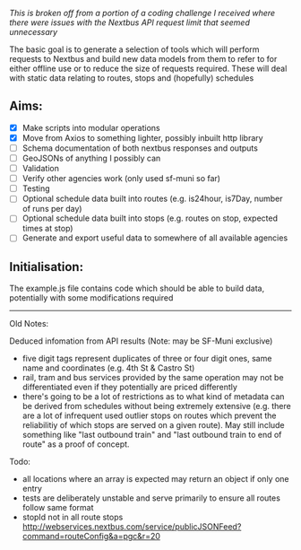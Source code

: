 _This is broken off from a portion of a coding challenge I received where there were issues with the Nextbus API request limit that seemed unnecessary_

The basic goal is to generate a selection of tools which will perform requests to Nextbus and build new data models from them to refer to for either offline use or to reduce the size of requests required.
These will deal with static data relating to routes, stops and (hopefully) schedules

Aims:
---

- [x] Make scripts into modular operations
- [x] Move from Axios to something lighter, possibly inbuilt http library
- [ ] Schema documentation of both nextbus responses and outputs
- [ ] GeoJSONs of anything I possibly can
- [ ] Validation
- [ ] Verify other agencies work (only used sf-muni so far)
- [ ] Testing
- [ ] Optional schedule data built into routes (e.g. is24hour, is7Day, number of runs per day)
- [ ] Optional schedule data built into stops (e.g. routes on stop, expected times at stop)
- [ ] Generate and export useful data to somewhere of all available agencies

Initialisation:
---
The example.js file contains code which should be able to build data, potentially with some modifications required

-----
Old Notes:

Deduced infomation from API results (Note: may be SF-Muni exclusive)

- five digit tags represent duplicates of three or four digit ones, same name and coordinates (e.g. 4th St & Castro St)
- rail, tram and bus services provided by the same operation may not be differentiated even if they potentially are priced differently
- there's going to be a lot of restrictions as to what kind of metadata can be derived from schedules without being extremely extensive (e.g. there are a lot of infrequent used outlier stops on routes which prevent the reliabilitiy of which stops are served on a given route). May still include something like "last outbound train" and "last outbound train to end of route" as a proof of concept.


Todo:

- all locations where an array is expected may return an object if only one entry
- tests are deliberately unstable and serve primarily to ensure all routes follow same format
- stopId not in all route stops http://webservices.nextbus.com/service/publicJSONFeed?command=routeConfig&a=pgc&r=20
